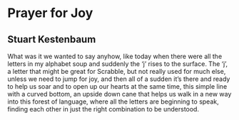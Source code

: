# Prayer for Joy
## Stuart Kestenbaum
What was it we wanted
to say anyhow, like today
when there were all the letters
in my alphabet soup and suddenly
the ‘j’ rises to the surface.
The ‘j’, a letter that might be
great for Scrabble, but not really
used for much else, unless
we need to jump for joy,
and then all of a sudden
it’s there and ready to
help us soar and to open up
our hearts at the same time,
this simple line with a curved bottom,
an upside down cane that helps
us walk in a new way into this
forest of language, where all the letters
are beginning to speak,
finding each other in just
the right combination
to be understood.